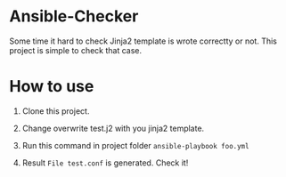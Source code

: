 # Ansible-Checker

Some time it hard to check Jinja2 template is wrote correctty or not. This project is simple to check that case.

# How to use


1. Clone this project.

2. Change overwrite test.j2 with you jinja2 template.

3. Run this command in project folder `ansible-playbook foo.yml`

4. Result `File test.conf` is generated. Check it!

